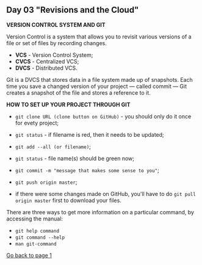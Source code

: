 ## Day 03 "Revisions and the Cloud" 

**VERSION CONTROL SYSTEM AND GIT**

Version Control is a system that allows you to revisit various versions of a file or set of files by recording changes.
- **VCS** - Version Control System;
- **CVCS** - Centralized VCS;
- **DVCS** - Distributed VCS.


Git is a DVCS that stores data in a file system made up of snapshots. Each time you save a changed version of your project — called commit — Git creates a snapshot of the file and stores a reference to it.

**HOW TO SET UP YOUR PROJECT THROUGH GIT**

- `git clone URL (clone button on GitHub)` - you should only do it once for evety project;
- `git status` - if filename is red, then it needs to be updated;
- `git add --all (or filename)`;
- `git status` - file name(s) should be green now;
- `git commit -m "message that makes some sense to you"`;
- `git push origin master`;

- if there were some changes made on GitHub, you'll have to do `git pull origin master` first to download your files.

There are three ways to get more information on a particular command, by accessing the manual:
- `git help command`
- `git command --help`
- `man git-command`


[Go back to page 1](readme.md)

